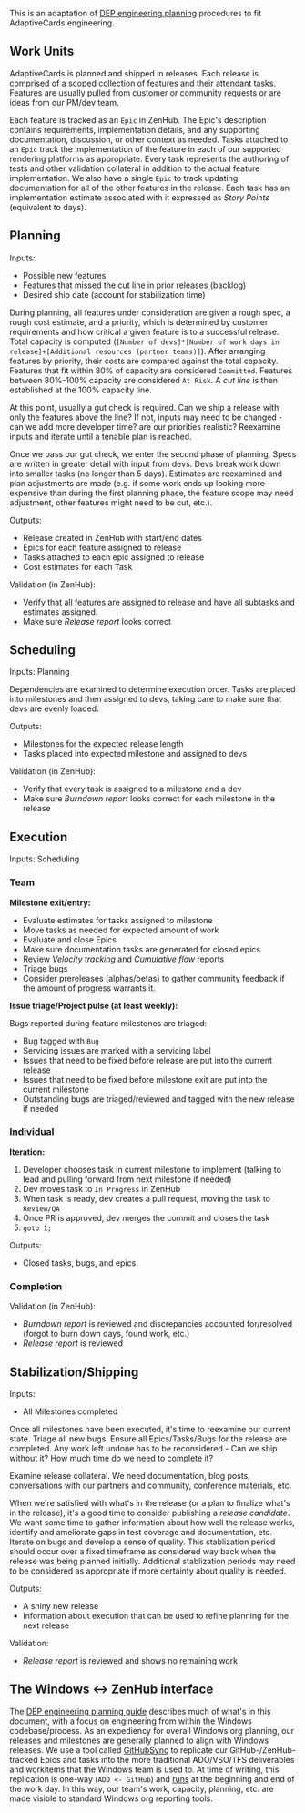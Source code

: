 This is an adaptation of [DEP engineering planning](https://osgwiki.com/wiki/DEP_Engineering_Planning) procedures to fit
AdaptiveCards engineering.

## Work Units

AdaptiveCards is planned and shipped in releases. Each release is comprised of a scoped collection of features and their
attendant tasks. Features are usually pulled from customer or community requests or are ideas from our PM/dev team. 

Each feature is tracked as an `Epic` in ZenHub. The Epic's description contains requirements, implementation details, and
any supporting documentation, discussion, or other context as needed. Tasks attached to an `Epic` track the implementation
of the feature in each of our supported rendering platforms as appropriate. Every task represents the authoring of tests
and other validation collateral in addition to the actual feature implementation. We also have a single `Epic` to track
updating documentation for all of the other features in the release. Each task has an implementation estimate associated
with it expressed as *Story Points* (equivalent to days).

## Planning

Inputs:

* Possible new features
* Features that missed the cut line in prior releases (backlog)
* Desired ship date (account for stabilization time)

During planning, all features under consideration are given a rough spec, a rough cost estimate, and a priority, which
is determined by customer requirements and how critical a given feature is to a successful release. Total capacity is
computed (`[Number of devs]*[Number of work days in release]+[Additional resources (partner teams)]`). After arranging
features by priority, their costs are compared against the total capacity. Features that fit within 80% of capacity are
considered `Committed`. Features between 80%-100% capacity are considered `At Risk`. A *cut line* is then established at
the 100% capacity line.

At this point, usually a gut check is required. Can we ship a release with only the features above the line? If not,
inputs may need to be changed - can we add more developer time? are our priorities realistic? Reexamine inputs and
iterate until a tenable plan is reached.

Once we pass our gut check, we enter the second phase of planning. Specs are written in greater detail with input from
devs. Devs break work down into smaller tasks (no longer than 5 days). Estimates are reexamined and plan adjustments are
made (e.g. if some work ends up looking more expensive than during the first planning phase, the feature scope may need
adjustment, other features might need to be cut, etc.).

Outputs:

* Release created in ZenHub with start/end dates
* Epics for each feature assigned to release
* Tasks attached to each epic assigned to release
* Cost estimates for each Task

Validation (in ZenHub):

* Verify that all features are assigned to release and have all subtasks and estimates assigned.
* Make sure *Release report* looks correct

## Scheduling

Inputs: Planning

Dependencies are examined to determine execution order. Tasks are placed into milestones and then assigned to devs,
taking care to make sure that devs are evenly loaded.

Outputs:

* Milestones for the expected release length
* Tasks placed into expected milestone and assigned to devs

Validation (in ZenHub):

* Verify that every task is assigned to a milestone and a dev
* Make sure *Burndown report* looks correct for each milestone in the release

## Execution

Inputs: Scheduling

### Team
**Milestone exit/entry:**

* Evaluate estimates for tasks assigned to milestone
* Move tasks as needed for expected amount of work
* Evaluate and close Epics
* Make sure documentation tasks are generated for closed epics
* Review *Velocity tracking* and *Cumulative flow* reports
* Triage bugs
* Consider prereleases (alphas/betas) to gather community feedback if the amount of progress warrants it.

**Issue triage/Project pulse (at least weekly):**

Bugs reported during feature milestones are triaged:

* Bug tagged with `Bug`
* Servicing issues are marked with a servicing label
* Issues that need to be fixed before release are put into the current release
* Issues that need to be fixed before milestone exit are put into the current milestone
* Outstanding bugs are triaged/reviewed and tagged with the new release if needed

### Individual
**Iteration:**

1. Developer chooses task in current milestone to implement (talking to lead and pulling forward from next milestone if
   needed)
2. Dev moves task to `In Progress` in ZenHub
3. When task is ready, dev creates a pull request, moving the task to `Review/QA`
4. Once PR is approved, dev merges the commit and closes the task
5. `goto 1;`

Outputs:

* Closed tasks, bugs, and epics

### Completion
Validation (in ZenHub):

* *Burndown report* is reviewed and discrepancies accounted for/resolved (forgot to burn down days, found work, etc.) 
* *Release report* is reviewed

## Stabilization/Shipping

Inputs:

* All Milestones completed

Once all milestones have been executed, it's time to reexamine our current state. Triage all new bugs. Ensure all
Epics/Tasks/Bugs for the release are completed. Any work left undone has to be reconsidered - Can we ship without it?
How much time do we need to complete it? 

Examine release collateral. We need documentation, blog posts, conversations with our partners and community, conference
materials, etc.

When we're satisfied with what's in the release (or a plan to finalize what's in the release), it's a good time to
consider publishing a *release candidate*. We want some time to gather information about how well the release works,
identify and ameliorate gaps in test coverage and documentation, etc. Iterate on bugs and develop a sense of quality.
This stablization period should occur over a fixed timeframe as considered way back when the release was being planned
initially. Additional stablization periods may need to be considered as appropriate if more certainty about quality is
needed.

Outputs:

* A shiny new release
* Information about execution that can be used to refine planning for the next release

Validation:

* *Release report* is reviewed and shows no remaining work

## The Windows <-> ZenHub interface

The [DEP engineering planning guide](https://osgwiki.com/wiki/DEP_Engineering_Planning) describes much of what's in this
document, with a focus on engineering from within the Windows codebase/process. As an expediency for overall Windows org
planning, our releases and milestones are generally planned to align with Windows releases. We use a tool called
[GitHubSync](https://mscodehub.visualstudio.com/_git/GitHubSync) to replicate our GitHub-/ZenHub-tracked Epics and tasks
into the more traditional ADO/VSO/TFS deliverables and workitems that the Windows team is used to. At time of writing,
this replication is one-way (`ADO <- GitHub`) and
[runs](https://microsoft.visualstudio.com/AdaptiveCards/_release?definitionId=10) at the beginning and end of the work
day. In this way, our team's work, capacity, planning, etc. are made visible to standard Windows org reporting tools.
